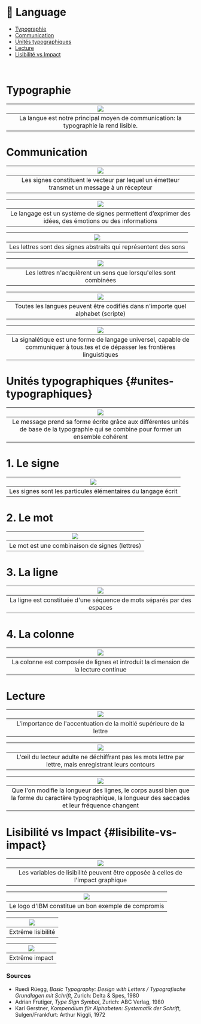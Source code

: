 # 💬 Language

- [Typographie](#typographie)
- [Communication](#communication)
- [Unités typographiques](#unites-typographiques)
- [Lecture](#lecture)
- [Lisibilité vs Impact](#lisibilite-vs-impact)

&nbsp;

# Typographie  

|![](links/1-Language_v217.gif)|
|:---:|
| La langue est notre principal moyen de communication: la typographie la rend lisible. |

# Communication  

|![](links/1-Language_v2.gif)|
|:---:|
| Les signes constituent le vecteur par lequel un émetteur transmet un message à un récepteur |

|![](links/1-Language_v215.jpg)|
|:---:|
| Le langage est un système de signes permettent d’exprimer des idées, des émotions ou des informations |

|![](links/1-Language_v210.jpg)|
|:---:|
| Les lettres sont des signes abstraits qui représentent des sons |

|![](links/1-Language_v2116.jpg)|
|:---:|
| Les lettres n'acquièrent un sens que lorsqu'elles sont combinées |

|![](links/1-Language_v2120.gif)|
|:---:|
| Toutes les langues peuvent être codifiés dans n'importe quel alphabet (scripte) | 

|![](links/1-Language_v2127.gif)|
|:---:|
| La signalétique est une forme de langage universel, capable de communiquer à tous.tes et de dépasser les frontières linguistiques |

# Unités typographiques {#unites-typographiques}

|![](links/1-Language_v252.gif)|
|:---:|
| Le message prend sa forme écrite grâce aux différentes unités de base de la typographie qui se combine pour former un ensemble cohérent |

# 1. Le signe  

|![](links/1-Language_v272.gif)|
|:---:|
| Les signes sont les particules élémentaires du langage écrit |

# 2. Le mot  

|![](links/1-Language_v279.gif)|
|:---:|
| Le mot est une combinaison de signes (lettres) |

# 3. La ligne  

|![](links/1-Language_v285.gif)|
|:---:|
| La ligne est constituée d'une séquence de mots séparés par des espaces |

# 4. La colonne  

|![](links/1-Language_v2108.gif)|
|:---:|
| La colonne est composée de lignes et introduit la dimension de la lecture continue |

# Lecture  

|![](links/1-Language_v2133.gif)|
|:---:|
| L'importance de l'accentuation de la moitié supérieure de la lettre |

|![](links/1-Language_def_up2.gif)|
|:---:|
| L'œil du lecteur adulte ne déchiffrant pas les mots lettre par lettre, mais enregistrant leurs contours |

|![](links/1-Language_v2137.gif)|
|:---:|
| Que l'on modifie la longueur des lignes, le corps aussi bien que la forme du caractère typographique, la longueur des saccades et leur fréquence changent |

# Lisibilité vs Impact {#lisibilite-vs-impact}

|![](links/1-Language_v2161.gif)|
|:---:|
| Les variables de lisibilité peuvent être opposée à celles de l'impact graphique |

|![](links/1-Language_v2168.jpg)|
|:---:|
| Le logo d'IBM constitue un bon exemple de compromis |

|![](links/1-Language_v2169.jpg)|
|:---:|
| Extrême lisibilité |

|![](links/1-Language_v2170.jpg)|
|:---:|
| Extrême impact |



### Sources

- Ruedi Rüegg, *Basic Typography: Design with Letters / Typografische Grundlagen mit Schrift*, Zurich: Delta & Spes, 1980  
- Adrian Frutiger, *Type Sign Symbol*, Zurich: ABC Verlag, 1980  
- Karl Gerstner, *Kompendium für Alphabeten: Systematik der Schrift*, Sulgen/Frankfurt: Arthur Niggli, 1972  

<!-- - **Prénom Nom**  
  *Titre*, 0000 -->

<!-- [^1]: Adrian Frutiger, *Type, Sign, Symbol*, 1980 -->

<!--


Toute exploration de l'alphabet présuppose
une exploration des liens entre l'écriture et le langage.
L'écriture est l'expression et la représentation du langage, qui à son tour
est « l'expression et la représentation des pensées, des sentiments, des actes de volonté ».


Il n'existe que deux systèmes d'écriture.
Outre le système alphabétique, appelé plus largement système phonétique,
il existe également le système idéographique, que l'on retrouve principalement dans l'écriture chinoise :
les signes ne représentent pas des sons, mais des mots.
Ils ne renvoient pas au son prononcé, mais à l'idée.




Il y a ensuite un deuxième aspect de l'alphabet à explorer :
les lettres sont-elles liées entre elles ?
Ce n'est qu'en combinaison, comme dans la séquence des sons prononcés, qu'elles acquièrent un sens.
La différence fondamentale est la suivante :
la parole se déroule dans le temps et l'écriture dans l'espace.
L'oreille n'a pas de direction, contrairement à l'œil.






La parole est "l'expression et la représentation... par le biais de sons et de mots liés
L'écriture - dit Wittgenstein - "peut être conçue comme un langage pour décrire des images sonores".

"Le langage est constitué de signes physiquement perceptibles'°
qui doivent toujours être considérés et compris sous trois aspects : ils signifient un état ou l'intention de l'émetteur (expression, symptôme). influencent le récepteur (appel, signal).
et transmettent des informations sur des objets et des états de fait (représentation, symbole)."

Signes:
"marque picturale se rapportant à un objet (ce qui est signifié). peut être entendue (langage parlé, musique), ou vue (lettre, geste, sémaphore). ressentie avec le sens tactile (frapper, braille).
et sentie (marques olfactives pour distinguer le territoire d'un animal)".

L'alphabet visuel est constitué d'éléments optiquement aussi différents que possible : horizontales, montants, diagonales, arcs.
Ces éléments donnent aux lettres leurs formes primaires caractéristiques, ce qui permet de les distinguer facilement
tout en créant spontanément des rythmes contrastés d'une lettre à l'autre.


"Décrire une multiplicité de lois de la vision : nous ne percevons pas des stimuli isolés mais des totalités, des interconnexions.
Les configurations sont une classe particulière de ces totalités.
Cette caractéristique est d'une importance fondamentale pour la lecture.
"L'œil parcourt par à-coups les caractères écrits d'un texte.
Il absorbe entre 3 et 10 lettres à la fois.
La taille de chacune de ces sections, appelées fixations, est déterminée principalement par le contenu informatif des signes et ne doit pas nécessairement être identique à la division en mots".11



Intégral signifie : formé en un tout. On part ici du principe aristotélicien selon lequel le tout est plus grand que la somme de ses parties. Et cela concerne tout particulièrement la typographie. La typographie est l'art de créer un tout à partir d'éléments prédéterminés. Le typographe « compose ». Il compose des lettres individuelles pour former des mots, puis des mots pour former des phrases.


Les lettres sont les particules élémentaires du langage écrit – et donc de la typographie. Ce sont des signes figuratifs pour des sons sans contenu, des éléments qui n'acquièrent un sens et une valeur que lorsqu'ils sont combinés. Cela signifie que les combinaisons de 2, 3 lettres ou plus forment dans tous les cas une image verbale, mais que certaines lettres ne rendent une idée précise que dans un certain ordre ; elles constituent littéralement un mot. Pour clarifier l'exemple sous un autre angle, prenons 4 lettres qui peuvent être combinées de 4 façons différentes. Nous voyons alors qu'une seule combinaison a du sens. Les 23 autres sont certes lisibles et prononçables, elles contiennent les mêmes éléments et donnent le même résultat. Mais elles ne constituent pas un tout linguistique. Elles restent dénuées de sens.




Que l'on modifie la longueur des lignes, le corps aussi bien que la forme du caractère typographique, ou encore le contraste entre le blanc de la page et les lettres noires, et le même texte sera lu plus ou moins rapidement. En fonction du type d'imprimé, la longueur des saccades et leur fréquence changent.




Alors que le lecteur est à peine capable de déchiffrer la ligne dont la partie supérieure de la hauteur de x et les ascendantes des lettres sont recouvertes, en règle générale, le texte reste encore lisible lorsque les parties inférieures de la lettre sont effacées.




Résumé :
1. La typographie intégrale vise à marier le langage et la typographie pour créer une nouvelle unité, un tout supérieur. Le texte et la typographie ne sont pas tant deux processus consécutifs à différents niveaux que des éléments qui s'interpénètrent.
2. L'unité est atteinte en différentes phases, chacune incluant la précédente :
- dans l'intégration de différents signes, différentes lettres dans le mot. Exemples 1 à 4
- dans l'intégration de différents mots dans la phrase. Exemples 5 à 8
- dans l'intégration de différentes phrases dans la
dimension « temps de lecture ». Exemples 9 à 12
- dans l'intégration de problèmes et de fonctions indépendants. Exemples 13 à 39




Le « Compendium pour lettrés » - le système d'écriture,
est un inventaire des aspects de l'alphabet et de ses possibilités.


En principe, l'allemand, comme toutes les langues, peut être codifié dans n'importe quel alphabet.

Le texte et la typographie sont des éléments qui s'interpénètrent pour former un tout supéfieur. La parole se déroule dans le temps et l'écriture dans l'espace

-->

